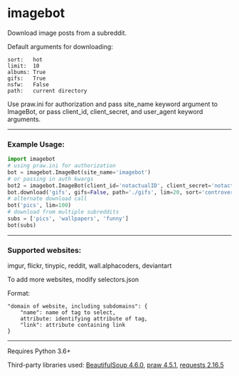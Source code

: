 # imagebot
Download image posts from a subreddit.

Default arguments for downloading:

	sort:   hot
	limit:  10
	albums: True
	gifs:   True
	nsfw:   False
	path:   current directory


Use praw.ini for authorization and pass site_name keyword argument to ImageBot,
or pass client_id, client_secret, and user_agent keyword arguments.
___

### Example Usage:
```python
import imagebot
# using praw.ini for authorization
bot = imagebot.ImageBot(site_name='imagebot')
# or passing in auth kwargs
bot2 = imagebot.ImageBot(client_id='notactualID', client_secret='notactualsecret', user_agent='imagebot')
bot.download('gifs', gifs=False, path='./gifs', lim=20, sort='controversial')
# alternate download call
bot('pics', lim=100)
# download from multiple subreddits
subs = ['pics', 'wallpapers', 'funny']
bot(subs)
```
___

### Supported websites:

imgur, flickr, tinypic, reddit, wall.alphacoders, deviantart

To add more websites, modify selectors.json

Format:
```
"domain of website, including subdomains": {
	"name": name of tag to select,
	attribute: identifying attribute of tag,
	"link": attribute containing link
}
```
___


Requires Python 3.6+

Third-party libraries used: [BeautifulSoup 4.6.0](https://pypi.python.org/pypi/beautifulsoup4), [praw 4.5.1](https://pypi.python.org/pypi/praw), [requests 2.16.5](https://pypi.python.org/pypi/requests)
